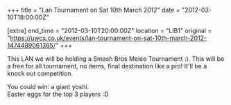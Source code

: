 +++
title = "Lan Tournament on Sat 10th March 2012"
date = "2012-03-10T18:00:00Z"

[extra]
end_time = "2012-03-10T20:00:00Z"
location = "LIB1"
original = "https://uwcs.co.uk/events/lan-tournament-on-sat-10th-march-2012-1474489061365/"
+++

This LAN we will be holding a Smash Bros Melee Tournament :). This will be a free for all tournament, no items, final destination like a pro\! It'll be a knock out competition.

You could win: a giant yoshi.  
Easter eggs for the top 3 players :D

